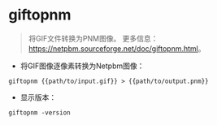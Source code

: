 # giftopnm

> 将GIF文件转换为PNM图像。
> 更多信息：<https://netpbm.sourceforge.net/doc/giftopnm.html>。

- 将GIF图像逐像素转换为Netpbm图像：

`giftopnm {{path/to/input.gif}} > {{path/to/output.pnm}}`

- 显示版本：

`giftopnm -version`